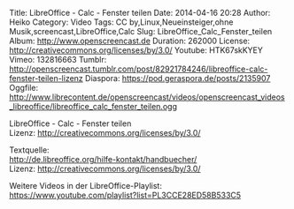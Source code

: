 Title: LibreOffice - Calc - Fenster teilen
Date: 2014-04-16 20:28
Author: Heiko
Category: Video
Tags: CC by,Linux,Neueinsteiger,ohne Musik,screencast,LibreOffice,Calc
Slug: LibreOffice_Calc_Fenster_teilen
Album: http://www.openscreencast.de
Duration: 262000
License: http://creativecommons.org/licenses/by/3.0/
Youtube: HTK67skKYEY
Vimeo: 132816663
Tumblr: http://openscreencast.tumblr.com/post/82921784246/libreoffice-calc-fenster-teilen-lizenz
Diaspora: https://pod.geraspora.de/posts/2135907
Oggfile: http://www.librecontent.de/openscreencast/videos/openscreencast_videos_libreoffice/libreoffice_calc_fenster_teilen.ogg

LibreOffice - Calc - Fenster teilen  
Lizenz: <http://creativecommons.org/licenses/by/3.0/>  
  
Textquelle:  
<http://de.libreoffice.org/hilfe-kontakt/handbuecher/>  
Lizenz: <http://creativecommons.org/licenses/by/3.0/>  
  
Weitere Videos in der LibreOffice-Playlist:
<https://www.youtube.com/playlist?list=PL3CCE28ED58B533C5>  
  

